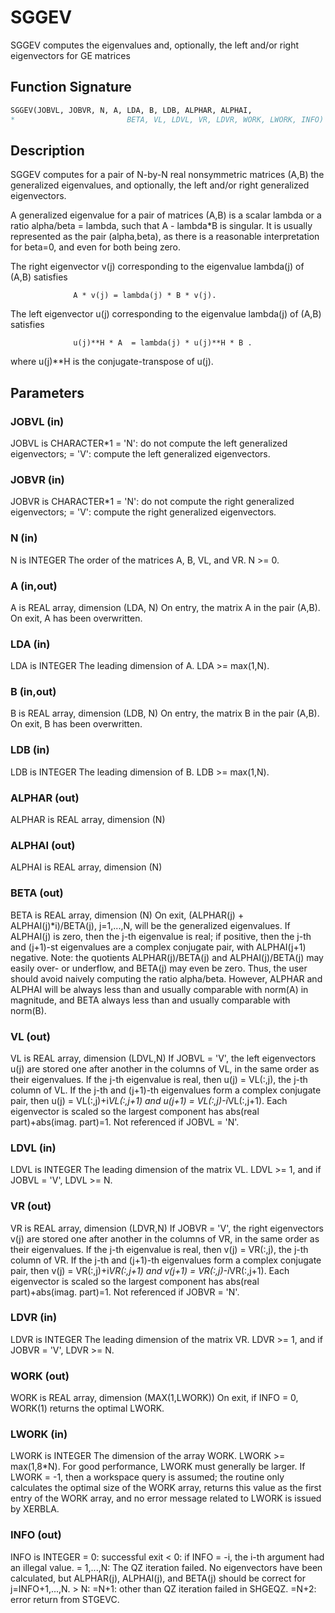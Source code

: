 # SGGEV

SGGEV computes the eigenvalues and, optionally, the left and/or right eigenvectors for GE matrices

## Function Signature

```fortran
SGGEV(JOBVL, JOBVR, N, A, LDA, B, LDB, ALPHAR, ALPHAI,
*                         BETA, VL, LDVL, VR, LDVR, WORK, LWORK, INFO)
```

## Description


 SGGEV computes for a pair of N-by-N real nonsymmetric matrices (A,B)
 the generalized eigenvalues, and optionally, the left and/or right
 generalized eigenvectors.

 A generalized eigenvalue for a pair of matrices (A,B) is a scalar
 lambda or a ratio alpha/beta = lambda, such that A - lambda*B is
 singular. It is usually represented as the pair (alpha,beta), as
 there is a reasonable interpretation for beta=0, and even for both
 being zero.

 The right eigenvector v(j) corresponding to the eigenvalue lambda(j)
 of (A,B) satisfies

                  A * v(j) = lambda(j) * B * v(j).

 The left eigenvector u(j) corresponding to the eigenvalue lambda(j)
 of (A,B) satisfies

                  u(j)**H * A  = lambda(j) * u(j)**H * B .

 where u(j)**H is the conjugate-transpose of u(j).


## Parameters

### JOBVL (in)

JOBVL is CHARACTER*1 = 'N': do not compute the left generalized eigenvectors; = 'V': compute the left generalized eigenvectors.

### JOBVR (in)

JOBVR is CHARACTER*1 = 'N': do not compute the right generalized eigenvectors; = 'V': compute the right generalized eigenvectors.

### N (in)

N is INTEGER The order of the matrices A, B, VL, and VR. N >= 0.

### A (in,out)

A is REAL array, dimension (LDA, N) On entry, the matrix A in the pair (A,B). On exit, A has been overwritten.

### LDA (in)

LDA is INTEGER The leading dimension of A. LDA >= max(1,N).

### B (in,out)

B is REAL array, dimension (LDB, N) On entry, the matrix B in the pair (A,B). On exit, B has been overwritten.

### LDB (in)

LDB is INTEGER The leading dimension of B. LDB >= max(1,N).

### ALPHAR (out)

ALPHAR is REAL array, dimension (N)

### ALPHAI (out)

ALPHAI is REAL array, dimension (N)

### BETA (out)

BETA is REAL array, dimension (N) On exit, (ALPHAR(j) + ALPHAI(j)*i)/BETA(j), j=1,...,N, will be the generalized eigenvalues. If ALPHAI(j) is zero, then the j-th eigenvalue is real; if positive, then the j-th and (j+1)-st eigenvalues are a complex conjugate pair, with ALPHAI(j+1) negative. Note: the quotients ALPHAR(j)/BETA(j) and ALPHAI(j)/BETA(j) may easily over- or underflow, and BETA(j) may even be zero. Thus, the user should avoid naively computing the ratio alpha/beta. However, ALPHAR and ALPHAI will be always less than and usually comparable with norm(A) in magnitude, and BETA always less than and usually comparable with norm(B).

### VL (out)

VL is REAL array, dimension (LDVL,N) If JOBVL = 'V', the left eigenvectors u(j) are stored one after another in the columns of VL, in the same order as their eigenvalues. If the j-th eigenvalue is real, then u(j) = VL(:,j), the j-th column of VL. If the j-th and (j+1)-th eigenvalues form a complex conjugate pair, then u(j) = VL(:,j)+i*VL(:,j+1) and u(j+1) = VL(:,j)-i*VL(:,j+1). Each eigenvector is scaled so the largest component has abs(real part)+abs(imag. part)=1. Not referenced if JOBVL = 'N'.

### LDVL (in)

LDVL is INTEGER The leading dimension of the matrix VL. LDVL >= 1, and if JOBVL = 'V', LDVL >= N.

### VR (out)

VR is REAL array, dimension (LDVR,N) If JOBVR = 'V', the right eigenvectors v(j) are stored one after another in the columns of VR, in the same order as their eigenvalues. If the j-th eigenvalue is real, then v(j) = VR(:,j), the j-th column of VR. If the j-th and (j+1)-th eigenvalues form a complex conjugate pair, then v(j) = VR(:,j)+i*VR(:,j+1) and v(j+1) = VR(:,j)-i*VR(:,j+1). Each eigenvector is scaled so the largest component has abs(real part)+abs(imag. part)=1. Not referenced if JOBVR = 'N'.

### LDVR (in)

LDVR is INTEGER The leading dimension of the matrix VR. LDVR >= 1, and if JOBVR = 'V', LDVR >= N.

### WORK (out)

WORK is REAL array, dimension (MAX(1,LWORK)) On exit, if INFO = 0, WORK(1) returns the optimal LWORK.

### LWORK (in)

LWORK is INTEGER The dimension of the array WORK. LWORK >= max(1,8*N). For good performance, LWORK must generally be larger. If LWORK = -1, then a workspace query is assumed; the routine only calculates the optimal size of the WORK array, returns this value as the first entry of the WORK array, and no error message related to LWORK is issued by XERBLA.

### INFO (out)

INFO is INTEGER = 0: successful exit < 0: if INFO = -i, the i-th argument had an illegal value. = 1,...,N: The QZ iteration failed. No eigenvectors have been calculated, but ALPHAR(j), ALPHAI(j), and BETA(j) should be correct for j=INFO+1,...,N. > N: =N+1: other than QZ iteration failed in SHGEQZ. =N+2: error return from STGEVC.

